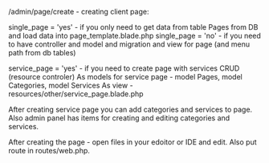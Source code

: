 /admin/page/create - creating client page:

single_page = 'yes' - if you only need to get data from table Pages from DB and load data into page_template.blade.php
single_page = 'no' - if you need to have controller and model and migration and view for page (and menu path from db tables)

service_page = 'yes' - if you need to create page with services CRUD (resource controler)
As models for service page - model Pages, model Categories, model Services
As view - resources/other/service_page.blade.php

After creating service page you can add categories and services to page.
Also admin panel has items for creating and editing categories and services.

After creating the page - open files in your edoitor or IDE and edit.
Also put route in routes/web.php.
